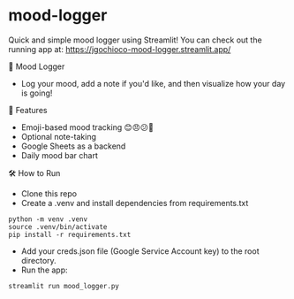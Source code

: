 # mood-logger
Quick and simple mood logger using Streamlit! You can check out the running app at: https://jgochioco-mood-logger.streamlit.app/

🧠 Mood Logger
- Log your mood, add a note if you'd like, and then visualize how your day is going!

🚀 Features
- Emoji-based mood tracking 😊😠😕🎉
- Optional note-taking
- Google Sheets as a backend
- Daily mood bar chart

🛠 How to Run
- Clone this repo
- Create a .venv and install dependencies from requirements.txt 
```
python -m venv .venv  
source .venv/bin/activate  
pip install -r requirements.txt
```
- Add your creds.json file (Google Service Account key) to the root directory.
- Run the app:
```
streamlit run mood_logger.py
```
